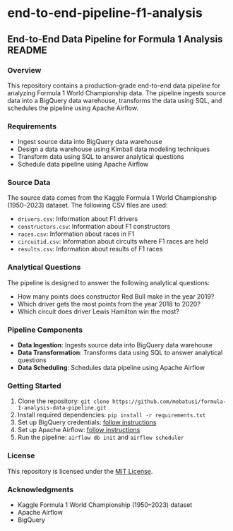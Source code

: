# end-to-end-pipeline-f1-analysis

## End-to-End Data Pipeline for Formula 1 Analysis README

### Overview

This repository contains a production-grade end-to-end data pipeline for analyzing Formula 1 World Championship data. The pipeline ingests source data into a BigQuery data warehouse, transforms the data using SQL, and schedules the pipeline using Apache Airflow.

### Requirements

* Ingest source data into BigQuery data warehouse
* Design a data warehouse using Kimball data modeling techniques
* Transform data using SQL to answer analytical questions
* Schedule data pipeline using Apache Airflow

### Source Data

The source data comes from the Kaggle Formula 1 World Championship (1950–2023) dataset. The following CSV files are used:

* `drivers.csv`: Information about F1 drivers
* `constructors.csv`: Information about F1 constructors
* `races.csv`: Information about races in F1
* `circuitid.csv`: Information about circuits where F1 races are held
* `results.csv`: Information about results of F1 races

### Analytical Questions

The pipeline is designed to answer the following analytical questions:

* How many points does constructor Red Bull make in the year 2019?
* Which driver gets the most points from the year 2018 to 2020?
* Which circuit does driver Lewis Hamilton win the most?

### Pipeline Components

* **Data Ingestion**: Ingests source data into BigQuery data warehouse
* **Data Transformation**: Transforms data using SQL to answer analytical questions
* **Data Scheduling**: Schedules data pipeline using Apache Airflow

### Getting Started

1. Clone the repository: `git clone https://github.com/mobatusi/formula-1-analysis-data-pipeline.git`
2. Install required dependencies: `pip install -r requirements.txt`
3. Set up BigQuery credentials: [follow instructions](https://cloud.google.com/bigquery/docs/quickstarts/quickstart-client-libraries)
4. Set up Apache Airflow: [follow instructions](https://airflow.apache.org/docs/apache-airflow/stable/installation.html)
5. Run the pipeline: `airflow db init` and `airflow scheduler`

### License

This repository is licensed under the [MIT License](https://opensource.org/licenses/MIT).

### Acknowledgments

* Kaggle Formula 1 World Championship (1950–2023) dataset
* Apache Airflow
* BigQuery